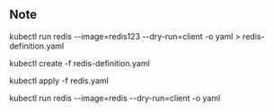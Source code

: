 Note
---

kubectl run redis --image=redis123 --dry-run=client -o yaml > redis-definition.yaml

kubectl create -f redis-definition.yaml

kubectl apply -f redis.yaml

kubectl run redis --image=redis --dry-run=client -o yaml 
